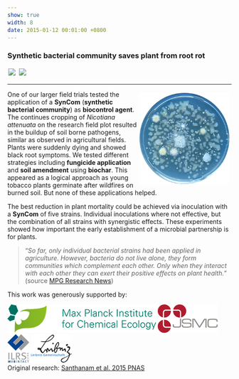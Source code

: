 ```yaml
---
show: true
width: 8
date: 2015-01-12 00:01:00 +0800
---
```

<div class="p-4">
    <h3>Synthetic bacterial community saves plant from root rot</h3>
    <img data-src="{{ 'assets/images/photos/588694.jpg' | relative_url }}" class="lazy rounded" style="width: 48%; height: auto;margin: 2px;" src="{{ '/assets/images/empty_300x200.png' | relative_url }}">
 <img data-src="{{ 'assets/images/photos/IMG_6443m.jpg' | relative_url }}" class="lazy rounded" style="width: 48%; height: auto;margin: 2px;" src="{{ '/assets/images/empty_300x200.png' | relative_url }}">
  <hr />
 <img src="assets/images/photos/plate_300.png" 
         alt="Microbial Community" 
         class="lazy rounded" 
         style="float: right; width: 40%; height: auto; margin: 5px;">     
<p>
     One of our larger field trials tested the application of a <b>SynCom</b> (<b>synthetic bacterial community</b>) as <b>biocontrol agent</b>. The continues cropping of <i>Nicotiana attenuata</i> on the research field plot resulted in the buildup of soil borne pathogens, similar as observed in agricultural fields. Plants were suddenly dying and showed black root symptoms. We tested different strategies including <b>fungicide application</b> and <b>soil amendment</b> using <b>biochar</b>. This appeared as a logical approach as young tobacco plants germinate after wildfires on burned soil. But none of these applications helped. </p>
        <p>
     The best reduction in plant mortality could be achieved via inoculation with a <b>SynCom</b> of five strains. Individual inoculations where not  effective, but the combination of all strains with synergistic effects. These experiments showed how important the early establishment of a microbial partnership is for plants.
</p>
<blockquote cite="https://www.mpg.de/9373626/bacteria-tabacco-root-disease">
<q><i>So far, only individual bacterial strains had been applied in agriculture. However, bacteria do not live alone, they form communities which complement each other. Only when they interact with each other they can exert their positive effects on plant health.</i></q> (source <a href="https://www.mpg.de/9373626/bacteria-tabacco-root-disease">MPG Research News</a>)</blockquote>
     <p>
       This work was generously supported by:
    </p>
     <img src="/assets/logo/logo64_ICE.png" alt="ICE Logo" class="rounded-sm img-fluid logo-img">
     <img src="/assets/logo/logo64_JSMC.png" alt="JSMC Logo" class="rounded-sm img-fluid logo-img"> 
     <img src="/assets/logo/logo64_ILRSMIB.png" alt="ILRS Logo" class="rounded-sm img-fluid logo-img">
    <img src="/assets/logo/logo64_Leip.png" alt="Leibniz Logo" class="rounded-sm img-fluid logo-img">
 <div style="display: flex; flex-direction: column; align-items: start; gap: 5px;">
    <span>
        Original research: 
        <a href="https://www.pnas.org/doi/full/10.1073/pnas.1505765112">
            Santhanam et al. 2015 PNAS
        </a>
    </span>
    <div style="display: flex; gap: 10px; align-items: center;">
        <span class="__dimensions_badge_embed__" 
              data-doi="10.1073/pnas.1505765112" 
              data-style="small_rectangle">
        </span>
        <div class='altmetric-embed' 
             data-badge-popover='bottom' 
             data-doi='10.1073/pnas.1505765112'>
        </div>
        <a href="https://plu.mx/plum/a/?doi=10.1073/pnas.1505765112" 
           class="plumx-plum-print-popup" 
           data-popup="bottom" 
           data-theme="liberty" 
           data-badge="false" 
           data-size="small">
        </a>
    </div>
</div>


</div>

